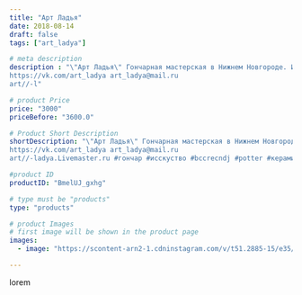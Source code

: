 ```yaml
---
title: "Арт Ладья"
date: 2018-08-14
draft: false
tags: ["art_ladya"]

# meta description
description : "\"Арт Ладья\" Гончарная мастерская в Нижнем Новгороде. Изготовление керамики и мастер//-классы по обучению. 
https://vk.com/art_ladya art_ladya@mail.ru 
art//-l"

# product Price
price: "3000"
priceBefore: "3600.0"

# Product Short Description
shortDescription: "\"Арт Ладья\" Гончарная мастерская в Нижнем Новгороде. Изготовление керамики и мастер//-классы по обучению. 
https://vk.com/art_ladya art_ladya@mail.ru 
art//-ladya.Livemaster.ru #гончар #исскуство #bccrecndj #potter #керамикадляинтерьера #керамикаручнаяработа #керамиканазаказ #handmade #ancientceramics #керамика #эксклюзивнаякерамика #greece #plate #dishes #decor #ceramicar #nntoday #claygoods #restaurant #earthenware #ceramic #design #antiquity #magic #античнаякерамика #ceramicart #owl #античность #clay #авторскаякерамика"

#product ID
productID: "BmelUJ_gxhg"

# type must be "products"
type: "products"

# product Images
# first image will be shown in the product page
images:
  - image: "https://scontent-arn2-1.cdninstagram.com/v/t51.2885-15/e35/41203733_325959731297541_3927975624890646528_n.jpg?se=7&tp=1&_nc_ht=scontent-arn2-1.cdninstagram.com&_nc_cat=109&_nc_ohc=E1taqX537SAAX8TEV__&ccb=7-4&oh=0d94ebcfa7a2075ff5e9604d74714ed8&oe=6085DAB3&_nc_sid=86f79a&ig_cache_key=MTg0NjA3NzAxMDEwODE2MDA5Ng%3D%3D.2-ccb7-4"

---
```

lorem
